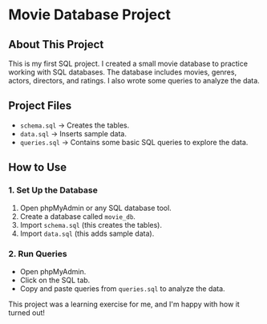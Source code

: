 # Movie Database Project

## About This Project
This is my first SQL project. I created a small movie database to practice working with SQL databases. The database includes movies, genres, actors, directors, and ratings. I also wrote some queries to analyze the data.

## Project Files
- `schema.sql` → Creates the tables.
- `data.sql` → Inserts sample data.
- `queries.sql` → Contains some basic SQL queries to explore the data.

## How to Use
### 1. Set Up the Database
1. Open phpMyAdmin or any SQL database tool.
2. Create a database called `movie_db`.
3. Import `schema.sql` (this creates the tables).
4. Import `data.sql` (this adds sample data).

### 2. Run Queries
- Open phpMyAdmin.
- Click on the SQL tab.
- Copy and paste queries from `queries.sql` to analyze the data.

This project was a learning exercise for me, and I'm happy with how it turned out!

